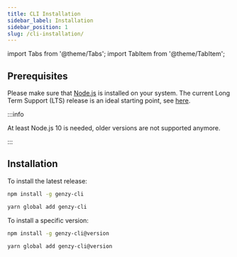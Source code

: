 ```yaml
---
title: CLI Installation
sidebar_label: Installation
sidebar_position: 1
slug: /cli-installation/
---
```


import Tabs from '@theme/Tabs';
import TabItem from '@theme/TabItem';

## Prerequisites

Please make sure that [Node.js](https://nodejs.org/en/) is installed on your system. The current Long Term Support (LTS) release is an ideal starting point, see [here](https://github.com/nodejs/Release#release-schedule).

:::info

At least Node.js 10 is needed, older versions are not supported anymore.

:::

## Installation

To install the latest release:

<Tabs groupId="pm">
  <TabItem value="npm" label="NPM" default>

```sh
npm install -g genzy-cli
```

  </TabItem>
  <TabItem value="yarn" label="Yarn">

```sh
yarn global add genzy-cli
```
  </TabItem>
</Tabs>

To install a specific version:

<Tabs groupId="pm">
  <TabItem value="npm" label="NPM" default>

```sh
npm install -g genzy-cli@version
```

  </TabItem>
  <TabItem value="yarn" label="Yarn">

```sh
yarn global add genzy-cli@version
```

  </TabItem>
</Tabs>

